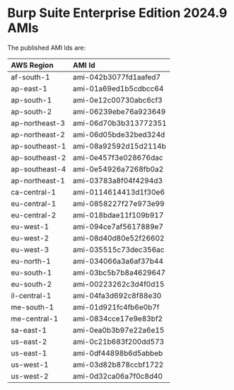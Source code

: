 # Burp Suite Enterprise Edition 2024.9 AMIs

The published AMI Ids are:

| AWS Region | AMI Id |
| :--------- | :----- |
| af-south-1 | ami-042b3077fd1aafed7 |
| ap-east-1 | ami-01a69ed1b5cdbcc64 |
| ap-south-1 | ami-0e12c00730abc6cf3 |
| ap-south-2 | ami-06239ebe76a923649 |
| ap-northeast-3 | ami-06d70b3b313772351 |
| ap-northeast-2 | ami-06d05bde32bed324d |
| ap-southeast-1 | ami-08a92592d15d2114b |
| ap-southeast-2 | ami-0e457f3e028676dac |
| ap-southeast-4 | ami-0e54926a7268fb0a2 |
| ap-northeast-1 | ami-03783a8f04f4294d3 |
| ca-central-1 | ami-0114614413d1f30e6 |
| eu-central-1 | ami-0858227f27e973e99 |
| eu-central-2 | ami-018bdae11f109b917 |
| eu-west-1 | ami-094ce7af5617889e7 |
| eu-west-2 | ami-08d40d80e52f26602 |
| eu-west-3 | ami-035515c73dec356ac |
| eu-north-1 | ami-034066a3a6af37b44 |
| eu-south-1 | ami-03bc5b7b8a4629647 |
| eu-south-2 | ami-00223262c3d4f0d15 |
| il-central-1 | ami-04fa3d692c8f88e30 |
| me-south-1 | ami-01d921fc4fb6e0b7f |
| me-central-1 | ami-0834cce17e9e83bf2 |
| sa-east-1 | ami-0ea0b3b97e22a6e15 |
| us-east-2 | ami-0c21b683f200dd573 |
| us-east-1 | ami-0df44898b6d5abbeb |
| us-west-1 | ami-03d82b878ccbf1722 |
| us-west-2 | ami-0d32ca06a7f0c8d40 |
